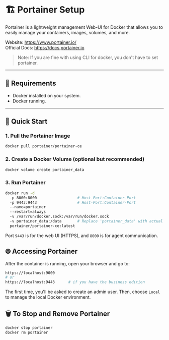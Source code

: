 # 🏗️ Portainer Setup

Portainer is a lightweight management Web-UI for Docker that allows you to easily manage your containers, images, volumes, and more. 

Website: https://www.portainer.io/<br>
Official Docs: https://docs.portainer.io

>Note:
> If you are fine with using CLI for docker, you don't have to set portainer.
---

## 🐳 Requirements

- Docker installed on your system.
- Docker running.

---

## 🚀 Quick Start

### 1. Pull the Portainer Image

```bash
docker pull portainer/portainer-ce
```

### 2. Create a Docker Volume (optional but recommended)
```bash
docker volume create portainer_data
```

### 3. Run Portainer
```bash
docker run -d
  -p 8000:8000                  # Host-Port:Container-Port
  -p 9443:9443                  # Host-Port:Container-Port
  --name=portainer 
  --restart=always 
  -v /var/run/docker.sock:/var/run/docker.sock 
  -v portainer_data:/data       # Replace 'portainer_data' with actual path      
  portainer/portainer-ce:latest
```
Port `9443` is for the web UI (HTTPS), and `8000` is for agent communication.

## 🌐 Accessing Portainer
After the container is running, open your browser and go to:

```bash
https://localhost:9000
# or
https://localhost:9443      # if you have the business edition
``` 

The first time, you'll be asked to create an admin user.
Then, choose `Local` to manage the local Docker environment.

## 🗑️ To Stop and Remove Portainer
```bash
docker stop portainer
docker rm portainer
```
